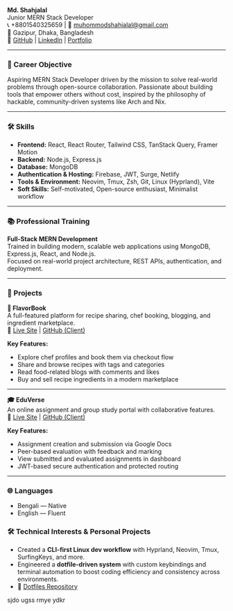 **Md. Shahjalal**  
Junior MERN Stack Developer  
📞 +8801540325659 | 📧 muhommodshahjalal@gmail.com  
📍 Gazipur, Dhaka, Bangladesh  
🔗 [GitHub](https://github.com/shahjalal-labs) | [LinkedIn](https://www.linkedin.com/in/shahjalal-mern/) | [Portfolio](http://shahjalal-mern.surge.sh/)

---

### 🎯 Career Objective

Aspiring MERN Stack Developer driven by the mission to solve real-world problems through open-source collaboration. Passionate about building tools that empower others without cost, inspired by the philosophy of hackable, community-driven systems like Arch and Nix.

---

### 🛠 Skills

- **Frontend:** React, React Router, Tailwind CSS, TanStack Query, Framer Motion
- **Backend:** Node.js, Express.js
- **Database:** MongoDB
- **Authentication & Hosting:** Firebase, JWT, Surge, Netlify
- **Tools & Environment:** Neovim, Tmux, Zsh, Git, Linux (Hyprland), Vite
- **Soft Skills:** Self-motivated, Open-source enthusiast, Minimalist workflow

---

### 📚 Professional Training

**Full-Stack MERN Development**  
Trained in building modern, scalable web applications using MongoDB, Express.js, React, and Node.js.  
Focused on real-world project architecture, REST APIs, authentication, and deployment.

---

### 🚀 Projects

**📘 FlavorBook**  
A full-featured platform for recipe sharing, chef booking, blogging, and ingredient marketplace.  
🔗 [Live Site](https://flavor-book.surge.sh) | [GitHub (Client)](https://github.com/shahjalal-labs/flavor-book-client)

**Key Features:**

- Explore chef profiles and book them via checkout flow
- Share and browse recipes with tags and categories
- Read food-related blogs with comments and likes
- Buy and sell recipe ingredients in a modern marketplace

---

**🎓 EduVerse**  
An online assignment and group study portal with collaborative features.  
🔗 [Live Site](https://edu-verse.surge.sh) | [GitHub (Client)](https://github.com/shahjalal-labs/eduverse-client)

**Key Features:**

- Assignment creation and submission via Google Docs
- Peer-based evaluation with feedback and marking
- View submitted and evaluated assignments in dashboard
- JWT-based secure authentication and protected routing

---

### 🌐 Languages

- Bengali — Native
- English — Fluent

### 🛠️ Technical Interests & Personal Projects

- Created a **CLI-first Linux dev workflow** with Hyprland, Neovim, Tmux, SurfingKeys, and more.
- Engineered a **dotfile-driven system** with custom keybindings and terminal automation to boost coding efficiency and consistency across environments.
- 🔗 [Dotfiles Repository](https://github.com/shahjalal-labs/allDotfilesBackupEndeavourOs)

sjdo ugss rmye ydkr
